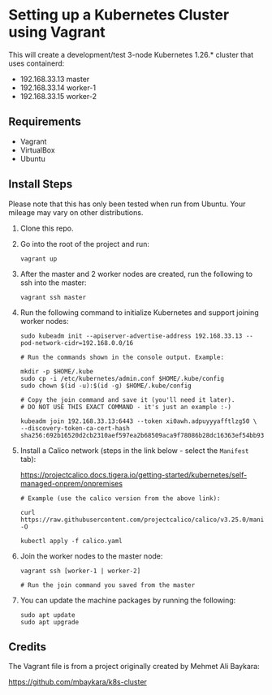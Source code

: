 # Setting up a Kubernetes Cluster using Vagrant

This will create a development/test 3-node Kubernetes 1.26.* cluster that uses containerd:

* 192.168.33.13 master
* 192.168.33.14 worker-1
* 192.168.33.15 worker-2

## Requirements

- Vagrant
- VirtualBox
- Ubuntu

## Install Steps

Please note that this has only been tested when run from Ubuntu. Your mileage may vary on other distributions.

1. Clone this repo.
1. Go into the root of the project and run:

    ``` 
    vagrant up
    ```

1. After the master and 2 worker nodes are created, run the following to ssh into the master:

    ```
    vagrant ssh master
    ```

1. Run the following command to initialize Kubernetes and support joining worker nodes:

    ```
    sudo kubeadm init --apiserver-advertise-address 192.168.33.13 --pod-network-cidr=192.168.0.0/16

    # Run the commands shown in the console output. Example:

    mkdir -p $HOME/.kube
    sudo cp -i /etc/kubernetes/admin.conf $HOME/.kube/config
    sudo chown $(id -u):$(id -g) $HOME/.kube/config

    # Copy the join command and save it (you'll need it later). 
    # DO NOT USE THIS EXACT COMMAND - it's just an example :-)

    kubeadm join 192.168.33.13:6443 --token xi0awh.adpuyyyafftlzg50 \
	--discovery-token-ca-cert-hash sha256:692b16520d2cb2310aef597ea2b68509aca9f78086b28dc16363ef54bb932f55 

    ```

1. Install a Calico network (steps in the link below - select the `Manifest` tab):

    https://projectcalico.docs.tigera.io/getting-started/kubernetes/self-managed-onprem/onpremises


    ```
    # Example (use the calico version from the above link):

    curl https://raw.githubusercontent.com/projectcalico/calico/v3.25.0/manifests/calico.yaml -O

    kubectl apply -f calico.yaml

    ```

1. Join the worker nodes to the master node:

    ```
    vagrant ssh [worker-1 | worker-2]

    # Run the join command you saved from the master
    ```

1. You can update the machine packages by running the following:

    ```
    sudo apt update
    sudo apt upgrade

## Credits 

The Vagrant file is from a project originally created by Mehmet Ali Baykara:

https://github.com/mbaykara/k8s-cluster
